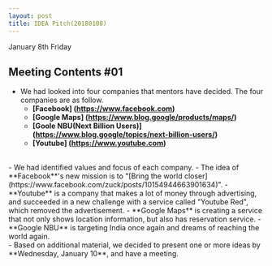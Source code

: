 ```yaml
---
layout: post
title: IDEA Pitch(20180108)
---
```


January 8th Friday

## Meeting Contents #01
 - We had looked into four companies that mentors have decided. The four companies are as follow.
	- **[Facebook] (https://www.facebook.com)**
	- **[Google Maps] (https://www.blog.google/products/maps/)**
	- **[Goole NBU(Next Billion Users)] (https://www.blog.google/topics/next-billion-users/)**
	- **[Youtube] (https://www.youtube.com)**
<br>
- We had identified values and focus of each company.
	- The idea of **Facebook**'s new mission is to "[Bring the world closer] (https://www.facebook.com/zuck/posts/10154944663901634)". 
	- **Youtube** is a company that makes a lot of money through advertising, and succeeded in a new challenge with a service called "Youtube Red", which removed the advertisement.
	- **Google Maps** is creating a service that not only shows location information, but also has reservation service.
	- **Google NBU** is targeting India once again and dreams of reaching the world again.
<br>
- Based on additional material, we decided to present one or more ideas by **Wednesday, January 10**, and have a meeting.

